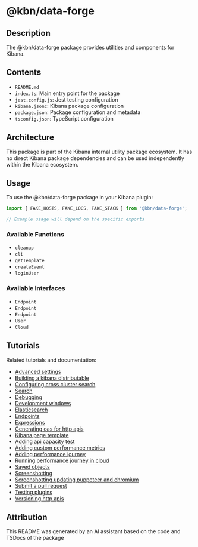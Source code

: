 # @kbn/data-forge

## Description
The @kbn/data-forge package provides utilities and components for Kibana.

## Contents
- `README.md`
- `index.ts`: Main entry point for the package
- `jest.config.js`: Jest testing configuration
- `kibana.jsonc`: Kibana package configuration
- `package.json`: Package configuration and metadata
- `tsconfig.json`: TypeScript configuration

## Architecture

This package is part of the Kibana internal utility package ecosystem. It has no direct Kibana package dependencies and can be used independently within the Kibana ecosystem.
## Usage

To use the @kbn/data-forge package in your Kibana plugin:

```typescript
import { FAKE_HOSTS, FAKE_LOGS, FAKE_STACK } from '@kbn/data-forge';

// Example usage will depend on the specific exports
```

### Available Functions
- `cleanup`
- `cli`
- `getTemplate`
- `createEvent`
- `loginUser`

### Available Interfaces
- `Endpoint`
- `Endpoint`
- `Endpoint`
- `User`
- `Cloud`
## Tutorials

Related tutorials and documentation:

- [Advanced settings](/dev_docs/tutorials/advanced_settings.mdx)
- [Building a kibana distributable](/dev_docs/tutorials/building_a_kibana_distributable.mdx)
- [Configuring cross cluster search](/dev_docs/tutorials/configuring_cross_cluster_search.mdx)
- [Search](/dev_docs/tutorials/data/search.mdx)
- [Debugging](/dev_docs/tutorials/debugging.mdx)
- [Development windows](/dev_docs/tutorials/development_windows.mdx)
- [Elasticsearch](/dev_docs/tutorials/elasticsearch.mdx)
- [Endpoints](/dev_docs/tutorials/endpoints.mdx)
- [Expressions](/dev_docs/tutorials/expressions.mdx)
- [Generating oas for http apis](/dev_docs/tutorials/generating_oas_for_http_apis.mdx)
- [Kibana page template](/dev_docs/tutorials/kibana_page_template.mdx)
- [Adding api capacity test](/dev_docs/tutorials/performance/adding_api_capacity_test.mdx)
- [Adding custom performance metrics](/dev_docs/tutorials/performance/adding_custom_performance_metrics.mdx)
- [Adding performance journey](/dev_docs/tutorials/performance/adding_performance_journey.mdx)
- [Running performance journey in cloud](/dev_docs/tutorials/performance/running_performance_journey_in_cloud.mdx)
- [Saved objects](/dev_docs/tutorials/saved_objects.mdx)
- [Screenshotting](/dev_docs/tutorials/screenshotting/screenshotting.mdx)
- [Screenshotting updating puppeteer and chromium](/dev_docs/tutorials/screenshotting/screenshotting_updating_puppeteer_and_chromium.mdx)
- [Submit a pull request](/dev_docs/tutorials/submit_a_pull_request.mdx)
- [Testing plugins](/dev_docs/tutorials/testing_plugins.mdx)
- [Versioning http apis](/dev_docs/tutorials/versioning_http_apis.mdx)

## Attribution
This README was generated by an AI assistant based on the code and TSDocs of the package
